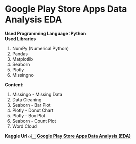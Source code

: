 # Google Play Store Apps Data Analysis EDA
 <b>Used Programming Language :Python</b><br>
<b>Used Libraries</b>
<ol>
 <li>NumPy (Numerical Python)</li>
 <li>Pandas</li>
 <li>Matplotlib</li>
 <li>Seaborn</li>
 <li>Plotly</li>
 <li>Missingno</li>
</ol>
<b>Content:</b>
<ol>
 <li>Missingo - Missing Data</li>
 <li>Data Cleaning</li>
 <li>Seaborn - Bar Plot</li>
 <li>Plotly - Donut Chart</li>
 <li>Plotly - Box Plot</li>
 <li>Seaborn - Count Plot</li>
 <li>Word Cloud</li>
</ol>
<b>Kaggle Url 👉🏻 <a href="https://www.kaggle.com/ismailsefa/google-play-store-apps-data-analysis-eda/notebook">Google Play Store Apps Data Analysis (EDA)
</a></b>
